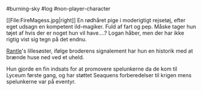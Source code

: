 #burning-sky #log #non-player-character

[[File:FireMagess.jpg|right]]
En rødhåret pige i moderigtigt rejsetøj, efter eget udsagn en kompetent ild-magiker. Fuld af fart og pep. Måske tager hun tøjet af hvis der er noget hun vil have....? Logan håber, men der har ikke rigtig vist sig tegn på det endnu.
[Rantle](Rantle.md)'s lillesøster, ifølge broderens signalement har hun en historik med at brænde huse ned ved et uheld. 
Hun gjorde en fin indsats for at promovere spelunkerne da de kom til Lyceum første gang, og har støttet Seaquens forberedelser til krigen mens spelunkerne var på eventyr.
